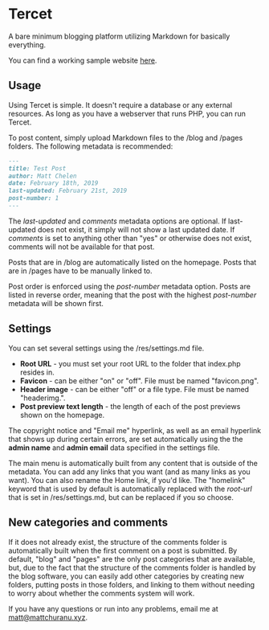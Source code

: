 # Tercet

A bare minimum blogging platform utilizing Markdown for basically everything.

You can find a working sample website [here](http://mattchuranu.xyz/tercet/).

## Usage

Using Tercet is simple. It doesn't require a database or any external resources. As long as you have a webserver that runs PHP, you can run Tercet.

To post content, simply upload Markdown files to the /blog and /pages folders. The following metadata is recommended:

```Markdown
---
title: Test Post
author: Matt Chelen
date: February 18th, 2019
last-updated: February 21st, 2019
post-number: 1
---
```

The _last-updated_ and _comments_ metadata options are optional. If last-updated does not exist, it simply will not show a last updated date. If _comments_ is set to anything other than "yes" or otherwise does not exist, comments will not be available for that post.

Posts that are in /blog are automatically listed on the homepage. Posts that are in /pages have to be manually linked to.

Post order is enforced using the _post-number_ metadata option. Posts are listed in reverse order, meaning that the post with the highest _post-number_ metadata will be shown first.

## Settings

You can set several settings using the /res/settings.md file.

- **Root URL** - you must set your root URL to the folder that index.php resides in.
- **Favicon** - can be either "on" or "off". File must be named "favicon.png".
- **Header image** - can be either "off" or a file type. File must be named "headerimg.<file type>".
- **Post preview text length** - the length of each of the post previews shown on the homepage.

The copyright notice and "Email me" hyperlink, as well as an email hyperlink that shows up during certain errors, are set automatically using the the **admin name** and **admin email** data specified in the settings file.

The main menu is automatically built from any content that is outside of the metadata. You can add any links that you want (and as many links as you want). You can also rename the Home link, if you'd like. The "homelink" keyword that is used by default is automatically replaced with the _root-url_ that is set in /res/settings.md, but can be replaced if you so choose.

## New categories and comments

If it does not already exist, the structure of the comments folder is automatically built when the first comment on a post is submitted. By default, "blog" and "pages" are the only post categories that are available, but, due to the fact that the structure of the comments folder is handled by the blog software, you can easily add other categories by creating new folders, putting posts in those folders, and linking to them without needing to worry about whether the comments system will work.

If you have any questions or run into any problems, email me at matt@mattchuranu.xyz.
